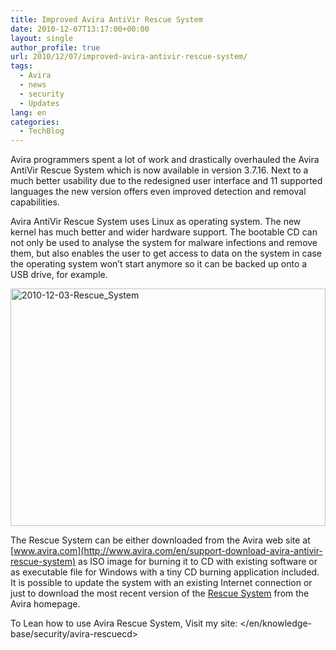 ```yaml
---
title: Improved Avira AntiVir Rescue System
date: 2010-12-07T13:17:00+00:00
layout: single
author_profile: true
url: 2010/12/07/improved-avira-antivir-rescue-system/
tags:
  - Avira
  - news
  - security
  - Updates
lang: en
categories: 
  - TechBlog
---
```

Avira programmers spent a lot of work and drastically overhauled the Avira AntiVir Rescue System which is now available in version 3.7.16. Next to a much better usability due to the redesigned user interface and 11 supported languages the new version offers even improved detection and removal capabilities.

Avira AntiVir Rescue System uses Linux as operating system. The new kernel has much better and wider hardware support. The bootable CD can not only be used to analyse the system for malware infections and remove them, but also enables the user to get access to data on the system in case the operating system won’t start anymore so it can be backed up onto a USB drive, for example.

[<img title="2010-12-03-Rescue_System" border="0" alt="2010-12-03-Rescue_System" src="http://lh4.ggpht.com/_vaUVXcmC3OI/TP4s083OxjI/AAAAAAAADZs/bWODK9SoSZ0/2010-12-03-Rescue_System_thumb%5B1%5D.png?imgmax=800" width="504" height="380" />](http://lh3.ggpht.com/_vaUVXcmC3OI/TP4swA7AEUI/AAAAAAAADZo/72c2Jiu7qFs/s1600-h/2010-12-03-Rescue_System%5B3%5D.png)

The Rescue System can be either downloaded from the Avira web site at [www.avira.com](http://www.avira.com/en/support-download-avira-antivir-rescue-system) as ISO image for burning it to CD with existing software or as executable file for Windows with a tiny CD burning application included. It is possible to update the system with an existing Internet connection or just to download the most recent version of the [Rescue System](http://www.avira.com/en/support-download-avira-antivir-rescue-system) from the Avira homepage.

To Lean how to use Avira Rescue System, Visit my site: </en/knowledge-base/security/avira-rescuecd>